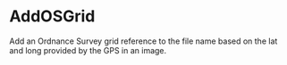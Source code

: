 AddOSGrid
==========

Add an Ordnance Survey grid reference to the file name based on the lat and long provided by the GPS in an image.
